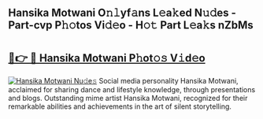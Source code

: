 ## Hansika Motwani O𝚗𝚕yf𝚊ns L𝚎a𝚔ed N𝚞𝚍es - Part-cvp P𝚑𝚘tos Vi𝚍𝚎o - H𝚘𝚝 Part L𝚎a𝚔s nZbMs

# <h2><a href="http://kf3ypt.oniu.top/?m=Hansika+Motwani">🔗👉 🔴 Hansika Motwani P𝚑ot𝚘𝚜 V𝚒d𝚎o</a></h2>

[![Hansika Motwani Nu𝚍e𝚜](https://i.imgur.com/0qMVB7G.gif)](http://kf3ypt.oniu.top/?m=Hansika+Motwani)
Social media personality Hansika Motwani, acclaimed for sharing dance and lifestyle knowledge, through presentations and blogs. Outstanding mime artist Hansika Motwani, recognized for their remarkable abilities and achievements in the art of silent storytelling.  
